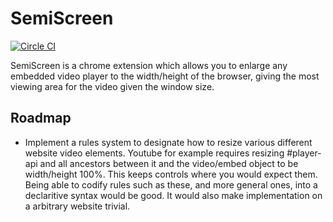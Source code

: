 SemiScreen
==========

[![Circle CI](https://circleci.com/gh/ioben/semifullscreen-extension.svg?style=svg)](https://circleci.com/gh/ioben/semifullscreen-extension)

SemiScreen is a chrome extension which allows you to enlarge any embedded video player to the width/height of the browser, giving the most viewing area for the video given the window size.


Roadmap
-------

 - Implement a rules system to designate how to resize various different website video elements.  Youtube for example requires resizing #player-api and all ancestors between it and the video/embed object to be width/height 100%.  This keeps controls where you would expect them.  Being able to codify rules such as these, and more general ones, into a declaritive syntax would be good.  It would also make implementation on a arbitrary website trivial.
